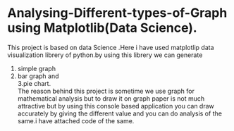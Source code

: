 # Analysing-Different-types-of-Graph using Matplotlib(Data Science).
This project is based on data Science .Here i have  used matplotlip data visualization librery of python.by using this librery we can generate <br />
1. simple graph <br />
2. bar graph and <br />
3.pie chart. <br />
The reason behind this project is sometime we use graph for mathematical analysis but to draw it on graph paper is not much attractive but by using this console based application you can draw accurately by giving the different value and you can do analysis of the same.i have attached code of the same.
